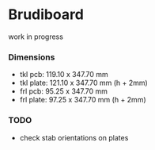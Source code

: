 # Brudiboard

work in progress

### Dimensions

 - tkl pcb:   119.10 x 347.70 mm
 - tkl plate: 121.10 x 347.70 mm (h + 2mm)
 - frl pcb:    95.25 x 347.70 mm
 - frl plate:  97.25 x 347.70 mm (h + 2mm)
 
### TODO
 - check stab orientations on plates
